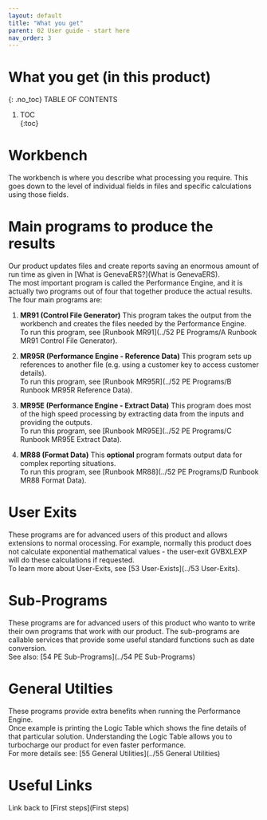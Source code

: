 ```yaml
---
layout: default
title: "What you get"
parent: 02 User guide - start here
nav_order: 3
---
```


# What you get (in this product)
{: .no_toc}
TABLE OF CONTENTS 
1. TOC\
{:toc}  

# Workbench
The workbench is where you describe what processing you require.  This goes down to the level of individual fields in files and specific calculations using those fields.

# Main programs to produce the results
Our product updates files and create reports saving an enormous amount of run time as given in [What is GenevaERS?](What is GenevaERS).  
The most important program is called the Performance Engine, and it is actually two programs out of four that together produce the actual results.  The four main programs are:  
1.  **MR91  (Control File Generator)**
This program takes the output from the workbench and creates the files needed by the Performance Engine.  
To run this program, see [Runbook MR91](../52 PE Programs/A Runbook MR91 Control File Generator).  
  
1.  **MR95R  (Performance Engine - Reference Data)**
This program sets up references to another file (e.g. using a customer key to access customer details).  
To run this program, see [Runbook MR95R](../52 PE Programs/B Runbook MR95R Reference Data).  
  
1.  **MR95E  (Performance Engine - Extract Data)**
This program does most of the high speed processing by extracting data from the inputs and providing the outputs.  
To run this program, see [Runbook MR95E](../52 PE Programs/C Runbook MR95E Extract Data).  
  
1.  **MR88   (Format Data)**
This **optional** program formats output data for complex reporting situations.  
To run this program, see [Runbook MR88](../52 PE Programs/D Runbook MR88 Format Data).  
  


# User Exits
These programs are for advanced users of this product and allows extensions to normal orocessing.  For example, normally this product does not calculate exponential mathematical values - the user-exit GVBXLEXP will do these calculations if requested.  
To learn more about User-Exits, see [53 User-Exists](../53 User-Exits).  

# Sub-Programs
These programs are for advanced users of this product who wanto to write their own programs that work with our product.  The sub-programs are callable services that provide some useful standard functions such as date conversion.  
See also:  [54 PE Sub-Programs](../54 PE Sub-Programs)  


# General Utilties
These programs provide extra benefits when running the Performance Engine.  
Once example is printing the Logic Table which shows the fine details of that particular solution.  Understanding the Logic Table allows you to turbocharge our product for even faster performance.  
For more details see: [55 General Utilities](../55 General Utilities)  

# Useful Links
Link back to [First steps](First steps)  

